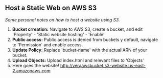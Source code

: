 ## Host a Static Web on AWS S3
*Some personal notes on how to host a website using S3.*
1. **Bucket crreation:** Navigate to AWS S3, create a bucket, and edit 'Property' - 'Static website hosting' - 'Enable'
2. **Public access:** Public access is denied from buckets y default, navigate to 'Permission' and enable access.
3. **Update Policy:** Replace 'bucket-name' with the actual ARN of your bucket.
4. **Upload Objects:** Upload index.html and relevant files to 'Objects'
5. Here goes the website! http://veraawsbucket.s3-website.us-east-2.amazonaws.com